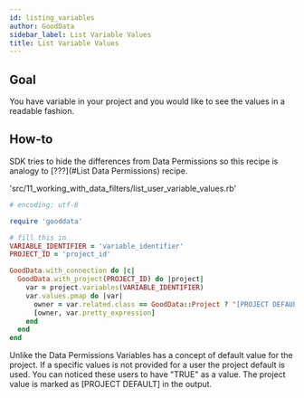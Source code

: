 ```yaml
---
id: listing_variables
author: GoodData
sidebar_label: List Variable Values
title: List Variable Values
---
```


Goal
-------

You have variable in your project and you would like to see the values
in a readable fashion.

How-to
--------

SDK tries to hide the differences from Data Permissions so this recipe
is analogy to [???](#List Data Permissions) recipe.


'src/11\_working\_with\_data\_filters/list\_user\_variable\_values.rb'
```ruby
# encoding: utf-8

require 'gooddata'

# fill this in
VARIABLE_IDENTIFIER = 'variable_identifier'
PROJECT_ID = 'project_id'

GoodData.with_connection do |c|
  GoodData.with_project(PROJECT_ID) do |project|
    var = project.variables(VARIABLE_IDENTIFIER)
    var.values.pmap do |var|
      owner = var.related.class == GoodData::Project ? "[PROJECT DEFAULT]" : var.related.login rescue nil
      [owner, var.pretty_expression]
    end
  end
end
```

Unlike the Data Permissions Variables has a concept of default value for
the project. If a specific values is not provided for a user the project
default is used. You can noticed these users to have "TRUE" as a value.
The project value is marked as \[PROJECT DEFAULT\] in the output.
